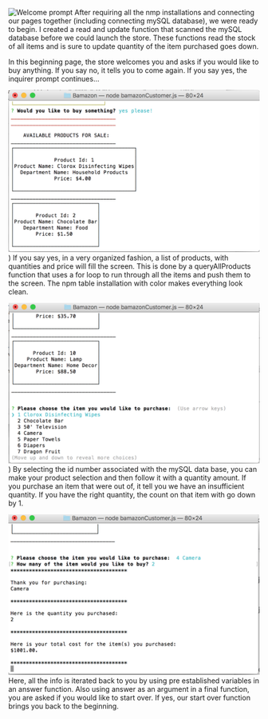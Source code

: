 ![Welcome prompt](https://github.com/mksimmons89/Bamazon/screenshots/storeWelcome.png)
After requiring all the nmp installations and connecting our pages together
(including connecting mySQL database), we were ready to begin. I created a read
and update function that scanned the mySQL database before we could launch the
store. These functions read the stock of all items and is sure to update
quantity of the item purchased goes down.

In this beginning page, the store welcomes you and asks if you would like to buy
anything. If you say no, it tells you to come again. If you say yes, the
inquirer prompt continues...

![List of all available options](https://github.com/mksimmons89/Bamazon/blob/master/screenshots/productOptions.png))
If you say yes, in a very organized fashion, a list of products, with quantities
and price will fill the screen. This is done by a queryAllProducts function that
uses a for loop to run through all the items and push them to the screen. The
npm table installation with color makes everything look clean.



![Prompt of what you want to purchase and how much?](https://github.com/mksimmons89/Bamazon/blob/master/screenshots/productPrompt.png))
By selecting the id number associated with the mySQL data base, you can make
your product selection and then follow it with a quantity amount. If you
purchase an item that were out of, it tell you we have an insufficient quantity.
If you have the right quantity, the count on that item with go down by 1.



![Confirms your selections and gives you your total](https://github.com/mksimmons89/Bamazon/blob/master/screenshots/Selection_and_Summary.png)
Here, all the info is iterated back to you by using pre established variables in
an answer function. Also using answer as an argument in a final function, you
are asked if you would like to start over. If yes, our start over function
brings you back to the beginning. 
